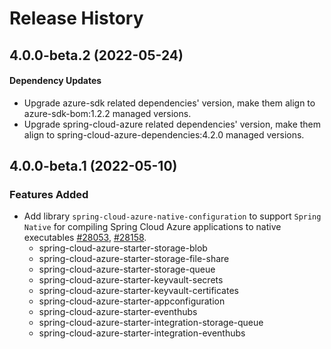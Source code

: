 # Release History

## 4.0.0-beta.2 (2022-05-24)

#### Dependency Updates

- Upgrade azure-sdk related dependencies' version, make them align to azure-sdk-bom:1.2.2 managed versions.
- Upgrade spring-cloud-azure related dependencies' version, make them align to spring-cloud-azure-dependencies:4.2.0 managed versions.

## 4.0.0-beta.1 (2022-05-10)

### Features Added

- Add library `spring-cloud-azure-native-configuration` to support `Spring Native` for compiling Spring Cloud Azure applications to native executables [#28053](https://github.com/Azure/azure-sdk-for-java/issues/28053), [#28158](https://github.com/Azure/azure-sdk-for-java/pull/28158).
    - spring-cloud-azure-starter-storage-blob
    - spring-cloud-azure-starter-storage-file-share
    - spring-cloud-azure-starter-storage-queue
    - spring-cloud-azure-starter-keyvault-secrets
    - spring-cloud-azure-starter-keyvault-certificates
    - spring-cloud-azure-starter-appconfiguration
    - spring-cloud-azure-starter-eventhubs
    - spring-cloud-azure-starter-integration-storage-queue
    - spring-cloud-azure-starter-integration-eventhubs

